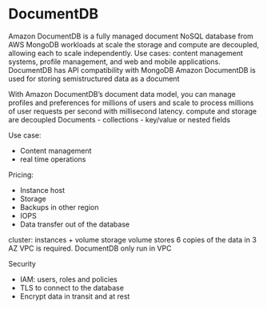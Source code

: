 
# DocumentDB

Amazon DocumentDB is a fully managed document NoSQL database from AWS
MongoDB workloads at scale
the storage and compute are decoupled, allowing each to scale independently.
Use cases: content management systems, profile management, and web and mobile applications.
DocumentDB has API compatibility with MongoDB
Amazon DocumentDB is used for storing semistructured data as a document

With Amazon DocumentDB’s document data model, you can manage profiles and preferences for millions of users and scale to process millions of user requests per second with millisecond latency.
compute and storage are decoupled
Documents - collections - key/value or nested fields

Use case:
- Content management
- real time operations

Pricing:
- Instance host
- Storage
- Backups in other region
- IOPS
- Data transfer out of the database

cluster: instances + volume storage
volume stores 6 copies of the data in 3 AZ
VPC is required.  DocumentDB only run in VPC

Security
- IAM: users, roles and policies
- TLS to connect to the database
- Encrypt data in transit and at rest
